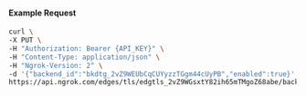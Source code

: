 <!-- Code generated for API Clients. DO NOT EDIT. -->
#### Example Request
```bash
curl \
-X PUT \
-H "Authorization: Bearer {API_KEY}" \
-H "Content-Type: application/json" \
-H "Ngrok-Version: 2" \
-d '{"backend_id":"bkdtg_2vZ9WEUbCqCUYyzzTGgm44cUyPB","enabled":true}' \
https://api.ngrok.com/edges/tls/edgtls_2vZ9WGsxtY82ih65mTMgoZ68abe/backend
